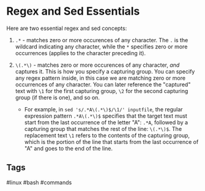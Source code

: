 # Regex and Sed Essentials 

Here are two essential regex and sed concepts:

1. `.*` -  matches zero or more occurences of any character. The `.` is the wildcard indicating any character, while the `*` specifies zero or more occurrences (applies to the character preceding it).  

2. `\(.*\)` - matches zero or more occurences of any character, *and* captures it. This is how you specify a capturing group. You can specify any regex pattern inside, in this case we are matching zero or more occurrences of any character. You can later reference the "captured" text with `\1` for the first capturing group, `\2` for the second capturing group (if there is one), and so on.
    * For example, in `sed 's/.*A\(.*\)$/\1/' inputfile`, the regular expression pattern `.*A\(.*\)$` specifies that the target text must start from the last occurrence of the letter "A": `.*A`, followed by a capturing group that matches the rest of the line: `\(.*\)$`. The replacement text `\1` refers to the contents of the capturing group, which is the portion of the line that starts from the last occurrence of "A" and goes to the end of the line. 

## Tags
#linux #bash #commands
